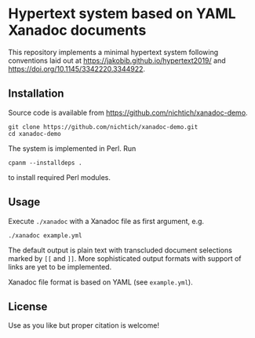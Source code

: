# Hypertext system based on YAML Xanadoc documents

This repository implements a minimal hypertext system following conventions laid out at <https://jakobib.github.io/hypertext2019/> and <https://doi.org/10.1145/3342220.3344922>.

## Installation

Source code is available from <https://github.com/nichtich/xanadoc-demo>.

    git clone https://github.com/nichtich/xanadoc-demo.git
    cd xanadoc-demo

The system is implemented in Perl. Run

    cpanm --installdeps .

to install required Perl modules.

## Usage

Execute `./xanadoc` with a Xanadoc file as first argument, e.g.

    ./xanadoc example.yml

The default output is plain text with transcluded document selections
marked by `[[` and `]]`. More sophisticated output formats with support
of links are yet to be implemented.

Xanadoc file format is based on YAML (see `example.yml`).

## License

Use as you like but proper citation is welcome!
